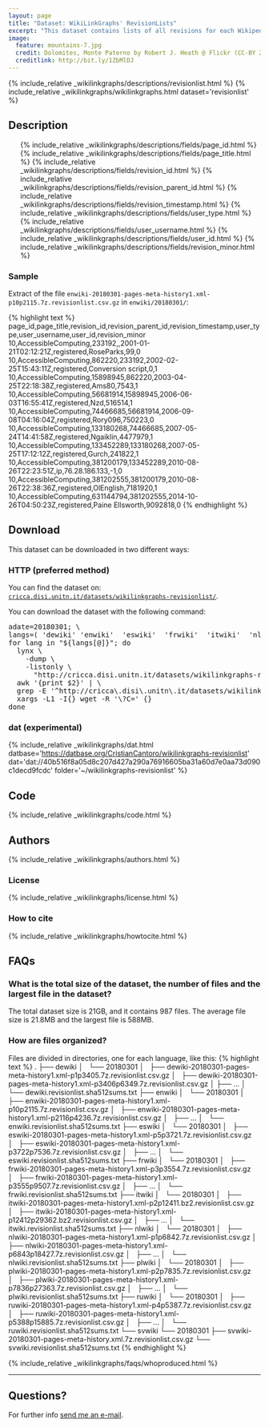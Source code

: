 ```yaml
---
layout: page
title: "Dataset: WikiLinkGraphs' RevisionLists"
excerpt: "This dataset contains lists of all revisions for each Wikipedia article from Wikimedia's history dumps for the languages de, en, es, fr, it, nl, pl, ru, sv."
image:
  feature: mountains-7.jpg
  credit: Dolomites, Monte Paterno by Robert J. Heath @ Flickr (CC-BY 2.0)
  creditlink: http://bit.ly/1ZbMlDJ
---
```


  {% include_relative _wikilinkgraphs/descriptions/revisionlist.html %}
  {% include_relative _wikilinkgraphs/wikilinkgraphs.html dataset='revisionlist' %}

## Description

<ul>
	{% include_relative _wikilinkgraphs/descriptions/fields/page_id.html %}
	{% include_relative _wikilinkgraphs/descriptions/fields/page_title.html %}
	{% include_relative _wikilinkgraphs/descriptions/fields/revision_id.html %}
	{% include_relative _wikilinkgraphs/descriptions/fields/revision_parent_id.html %}
	{% include_relative _wikilinkgraphs/descriptions/fields/revision_timestamp.html %}
	{% include_relative _wikilinkgraphs/descriptions/fields/user_type.html %}
	{% include_relative _wikilinkgraphs/descriptions/fields/user_username.html %}
	{% include_relative _wikilinkgraphs/descriptions/fields/user_id.html %}
	{% include_relative _wikilinkgraphs/descriptions/fields/revision_minor.html %}
</ul>

### Sample

Extract of the file `enwiki-20180301-pages-meta-history1.xml-p10p2115.7z.revisionlist.csv.gz` in `enwiki/20180301/`:

{% highlight text %}
page_id,page_title,revision_id,revision_parent_id,revision_timestamp,user_type,user_username,user_id,revision_minor
10,AccessibleComputing,233192,,2001-01-21T02:12:21Z,registered,RoseParks,99,0
10,AccessibleComputing,862220,233192,2002-02-25T15:43:11Z,registered,Conversion script,0,1
10,AccessibleComputing,15898945,862220,2003-04-25T22:18:38Z,registered,Ams80,7543,1
10,AccessibleComputing,56681914,15898945,2006-06-03T16:55:41Z,registered,Nzd,516514,1
10,AccessibleComputing,74466685,56681914,2006-09-08T04:16:04Z,registered,Rory096,750223,0
10,AccessibleComputing,133180268,74466685,2007-05-24T14:41:58Z,registered,Ngaiklin,4477979,1
10,AccessibleComputing,133452289,133180268,2007-05-25T17:12:12Z,registered,Gurch,241822,1
10,AccessibleComputing,381200179,133452289,2010-08-26T22:23:51Z,ip,76.28.186.133,-1,0
10,AccessibleComputing,381202555,381200179,2010-08-26T22:38:36Z,registered,OlEnglish,7181920,1
10,AccessibleComputing,631144794,381202555,2014-10-26T04:50:23Z,registered,Paine Ellsworth,9092818,0
{% endhighlight %}

## Download

This dataset can be downloaded in two different ways:

### HTTP (preferred method)

You can find the dataset on: [`cricca.disi.unitn.it/datasets/wikilinkgraphs-revisionlist/`](http://cricca.disi.unitn.it/datasets/wikilinkgraphs-revisionlist/).

You can download the dataset with the following command:
<pre>
adate=20180301; \
langs=( 'dewiki' 'enwiki'  'eswiki'  'frwiki'  'itwiki'  'nlwiki'  'plwiki'  'ruwiki' 'svwiki' ); \
for lang in "${langs[@]}"; do
  lynx \
    -dump \
    -listonly \
      "http://cricca.disi.unitn.it/datasets/wikilinkgraphs-revisionlist/${lang}/${adate}/" | \
  awk '{print $2}' | \
  grep -E '^http://cricca\.disi\.unitn\.it/datasets/wikilinkgraphs-revisionlist/' | \
  xargs -L1 -I{} wget -R '\?C=' {}
done
</pre>

### dat (experimental)

  {% include_relative _wikilinkgraphs/dat.html 
     datbase='https://datbase.org/CristianCantoro/wikilinkgraphs-revisionlist'
     dat='dat://40b516f8a05d8c207d427a290a76916605ba31a60d7e0aa73d090c1decd9fcdc'
     folder='~/wikilinkgraphs-revisionlist'
  %}

## Code

  {% include_relative _wikilinkgraphs/code.html %}

## Authors

  {% include_relative _wikilinkgraphs/authors.html %}

### License

  {% include_relative _wikilinkgraphs/license.html %}

### How to cite

  {% include_relative _wikilinkgraphs/howtocite.html %}


## FAQs

### What is the total size of the dataset, the number of files and the largest file in the dataset?

The total dataset size is 21GB, and it contains 987 files. The average file size is 21.8MB and the largest file is 588MB.

### How are files organized?

Files are divided in directories, one for each language, like this:
{% highlight text %}
.
├── dewiki
│   └── 20180301
│       ├── dewiki-20180301-pages-meta-history1.xml-p1p3405.7z.revisionlist.csv.gz
│       ├── dewiki-20180301-pages-meta-history1.xml-p3406p6349.7z.revisionlist.csv.gz
│       ├── ...
│       └── dewiki.revisionlist.sha512sums.txt
├── enwiki
│   └── 20180301
│       ├── enwiki-20180301-pages-meta-history1.xml-p10p2115.7z.revisionlist.csv.gz
│       ├── enwiki-20180301-pages-meta-history1.xml-p2116p4236.7z.revisionlist.csv.gz
│       ├── ...
│       └── enwiki.revisionlist.sha512sums.txt
├── eswiki
│   └── 20180301
│       ├── eswiki-20180301-pages-meta-history1.xml-p5p3721.7z.revisionlist.csv.gz
│       ├── eswiki-20180301-pages-meta-history1.xml-p3722p7536.7z.revisionlist.csv.gz
│       ├── ...
│       └── eswiki.revisionlist.sha512sums.txt
├── frwiki
│   └── 20180301
│       ├── frwiki-20180301-pages-meta-history1.xml-p3p3554.7z.revisionlist.csv.gz
│       ├── frwiki-20180301-pages-meta-history1.xml-p3555p9507.7z.revisionlist.csv.gz
│       ├── ...
│       └── frwiki.revisionlist.sha512sums.txt
├── itwiki
│   └── 20180301
│       ├── itwiki-20180301-pages-meta-history1.xml-p2p12411.bz2.revisionlist.csv.gz
│       ├── itwiki-20180301-pages-meta-history1.xml-p12412p29362.bz2.revisionlist.csv.gz
│       ├── ...
│       └── itwiki.revisionlist.sha512sums.txt
├── nlwiki
│   └── 20180301
│       ├── nlwiki-20180301-pages-meta-history1.xml-p1p6842.7z.revisionlist.csv.gz
│       ├── nlwiki-20180301-pages-meta-history1.xml-p6843p18427.7z.revisionlist.csv.gz
│       ├── ...
│       └── nlwiki.revisionlist.sha512sums.txt
├── plwiki
│   └── 20180301
│       ├── plwiki-20180301-pages-meta-history1.xml-p2p7835.7z.revisionlist.csv.gz
│       ├── plwiki-20180301-pages-meta-history1.xml-p7836p27363.7z.revisionlist.csv.gz
│       ├── ...
│       └── plwiki.revisionlist.sha512sums.txt
├── ruwiki
│   └── 20180301
│       ├── ruwiki-20180301-pages-meta-history1.xml-p4p5387.7z.revisionlist.csv.gz
│       ├── ruwiki-20180301-pages-meta-history1.xml-p5388p15885.7z.revisionlist.csv.gz
│       ├── ...
│       └── ruwiki.revisionlist.sha512sums.txt
└── svwiki
    └── 20180301
        ├── svwiki-20180301-pages-meta-history.xml.7z.revisionlist.csv.gz
        └── svwiki.revisionlist.sha512sums.txt
{% endhighlight %}


  {% include_relative _wikilinkgraphs/faqs/whoproduced.html %}

---

## Questions?

For further info <a href="mailto:cristian.consonni(at)unitn(dot)it" target="_blank">send me an e-mail</a>.
